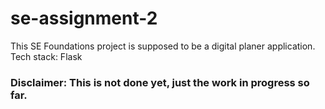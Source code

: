 # se-assignment-2
This SE Foundations project is supposed to be a digital planer application. 
Tech stack: Flask

### Disclaimer: This is not done yet, just the work in progress so far.
